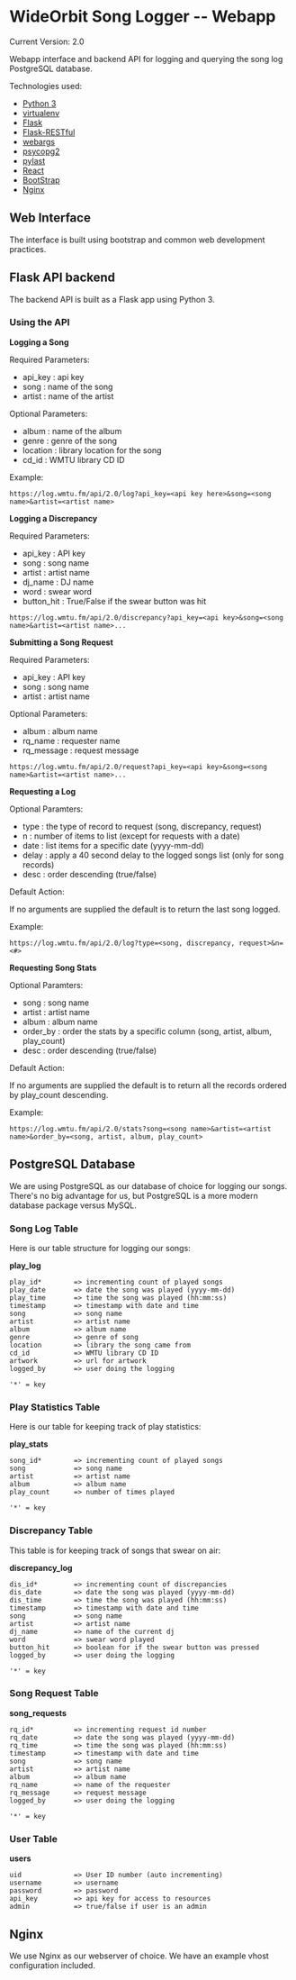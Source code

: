 # WideOrbit Song Logger -- Webapp

Current Version: 2.0

Webapp interface and backend API for logging and querying the song log PostgreSQL database.

Technologies used:

- [Python 3](https://www.python.org/)
- [virtualenv](https://virtualenv.pypa.io/en/latest/)
- [Flask](https://palletsprojects.com/p/flask/)
- [Flask-RESTful](https://flask-restful.readthedocs.io/en/latest/)
- [webargs](https://webargs.readthedocs.io/en/latest/)
- [psycopg2](http://initd.org/psycopg/)
- [pylast](https://github.com/pylast/pylast)
- [React](https://reactjs.org/)
- [BootStrap](https://getbootstrap.com/)
- [Nginx](https://nginx.org/en/)

## Web Interface

The interface is built using bootstrap and common web development practices.

## Flask API backend

The backend API is built as a Flask app using Python 3.

### Using the API

**Logging a Song**

Required Parameters:

- api_key   : api key
- song      : name of the song
- artist    : name of the artist

Optional Parameters:

- album     : name of the album
- genre     : genre of the song
- location  : library location for the song
- cd_id     : WMTU library CD ID

Example:

```text
https://log.wmtu.fm/api/2.0/log?api_key=<api key here>&song=<song name>&artist=<artist name>
```

**Logging a Discrepancy**

Required Parameters:

- api_key       : API key
- song          : song name
- artist        : artist name
- dj_name       : DJ name
- word          : swear word
- button_hit    : True/False if the swear button was hit

```text
https://log.wmtu.fm/api/2.0/discrepancy?api_key=<api key>&song=<song name>&artist=<artist name>...
```

**Submitting a Song Request**

Required Parameters:

- api_key       : API key
- song          : song name
- artist        : artist name

Optional Parameters:

- album         : album name
- rq_name       : requester name
- rq_message    : request message

```text
https://log.wmtu.fm/api/2.0/request?api_key=<api key>&song=<song name>&artist=<artist name>...
```

**Requesting a Log**

Optional Paramters:

- type  : the type of record to request (song, discrepancy, request)
- n     : number of items to list (except for requests with a date)
- date  : list items for a specific date (yyyy-mm-dd)
- delay : apply a 40 second delay to the logged songs list (only for song records)
- desc  : order descending (true/false)

Default Action:

If no arguments are supplied the default is to return the last song logged.

Example:

```text
https://log.wmtu.fm/api/2.0/log?type=<song, discrepancy, request>&n=<#>
```

**Requesting Song Stats**

Optional Paramters:

- song      : song name
- artist    : artist name
- album     : album name
- order_by  : order the stats by a specific column (song, artist, album, play_count)
- desc      : order descending (true/false)

Default Action:

If no arguments are supplied the default is to return all the records ordered by play_count descending.

Example:

```text
https://log.wmtu.fm/api/2.0/stats?song=<song name>&artist=<artist name>&order_by=<song, artist, album, play_count>
```

## PostgreSQL Database

We are using PostgreSQL as our database of choice for logging our songs. There's no big advantage for us, but PostgreSQL is a more modern database package versus MySQL.

### Song Log Table

Here is our table structure for logging our songs:

**play_log**

```text
play_id*        => incrementing count of played songs
play_date       => date the song was played (yyyy-mm-dd)
play_time       => time the song was played (hh:mm:ss)
timestamp       => timestamp with date and time
song            => song name
artist          => artist name
album           => album name
genre           => genre of song
location        => library the song came from
cd_id           => WMTU library CD ID
artwork         => url for artwork
logged_by       => user doing the logging

'*' = key
```

### Play Statistics Table

Here is our table for keeping track of play statistics:

**play_stats**

```text
song_id*        => incrementing count of played songs
song            => song name
artist          => artist name
album           => album name
play_count      => number of times played

'*' = key
```

### Discrepancy Table

This table is for keeping track of songs that swear on air:

**discrepancy_log**

```text
dis_id*         => incrementing count of discrepancies
dis_date        => date the song was played (yyyy-mm-dd)
dis_time        => time the song was played (hh:mm:ss)
timestamp       => timestamp with date and time
song            => song name
artist          => artist name
dj_name         => name of the current dj
word            => swear word played
button_hit      => boolean for if the swear button was pressed
logged_by       => user doing the logging

'*' = key
```

### Song Request Table

**song_requests**

```text
rq_id*          => incrementing request id number
rq_date         => date the song was played (yyyy-mm-dd)
rq_time         => time the song was played (hh:mm:ss)
timestamp       => timestamp with date and time
song            => song name
artist          => artist name
album           => album name
rq_name         => name of the requester
rq_message      => request message
logged_by       => user doing the logging

'*' = key
```

### User Table

**users**

```text
uid             => User ID number (auto incrementing)
username        => username
password        => password
api_key         => api key for access to resources
admin           => true/false if user is an admin
```

## Nginx

We use Nginx as our webserver of choice. We have an example vhost configuration included.
